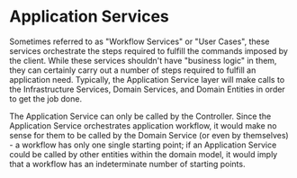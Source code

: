 # Application Services

Sometimes referred to as "Workflow Services" or "User Cases", these services orchestrate the steps required to fulfill the commands imposed by the client. While these services shouldn't have "business logic" in them, they can certainly carry out a number of steps required to fulfill an application need. Typically, the Application Service layer will make calls to the Infrastructure Services, Domain Services, and Domain Entities in order to get the job done.

The Application Service can only be called by the Controller. Since the Application Service orchestrates application workflow, it would make no sense for them to be called by the Domain Service (or even by themselves) - a workflow has only one single starting point; if an Application Service could be called by other entities within the domain model, it would imply that a workflow has an indeterminate number of starting points.